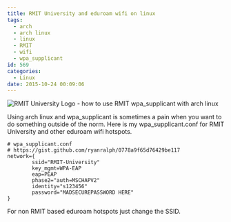 ```yaml
---
title: RMIT University and eduroam wifi on linux
tags:
  - arch
  - arch linux
  - linux
  - RMIT
  - wifi
  - wpa_supplicant
id: 569
categories:
  - Linux
date: 2015-10-24 00:09:06
---
```


![RMIT University Logo - how to use RMIT wpa_supplicant with arch linux](/images/rmit-university-and-eduroam-wifi-on-linux.png)

Using arch linux and wpa_supplicant is sometimes a pain when you want to do something outside of the norm.<!--more--> Here is my wpa_supplicant.conf for RMIT University and other eduroam wifi hotspots.

```
# wpa_supplicant.conf
# https://gist.github.com/ryanralph/0778a9f65d76429be117
network={
        ssid="RMIT-University"
        key_mgmt=WPA-EAP
        eap=PEAP
        phase2="auth=MSCHAPV2"
        identity="s123456"
        password="MADSECUREPASSWORD HERE"
}
```
For non RMIT based eduroam hotspots just change the SSID.
